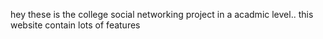 hey these is the college social networking project in a acadmic level.. this website contain lots of features 

